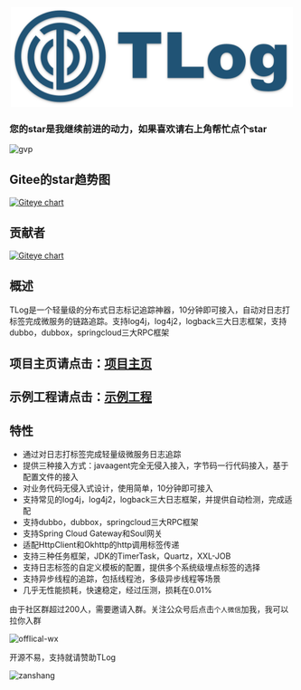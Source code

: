 <p align="center">
<a href="http://yomahub.com/tlog/">
    <img width="500" src="static/img/logo.png" alt="logo">
</a>
</p>

<h3>您的star是我继续前进的动力，如果喜欢请右上角帮忙点个star</h3>

![gvp](static/img/gvp.jpg)

## Gitee的star趋势图
[![Giteye chart](https://chart.giteye.net/gitee/dromara/TLog/UWFCA2XK.png)](https://giteye.net/chart/UWFCA2XK)

## 贡献者
[![Giteye chart](https://chart.giteye.net/gitee/dromara/TLog/UZA4EM66.png)](https://giteye.net/chart/UZA4EM66)

## 概述
TLog是一个轻量级的分布式日志标记追踪神器，10分钟即可接入，自动对日志打标签完成微服务的链路追踪。支持log4j，log4j2，logback三大日志框架，支持dubbo，dubbox，springcloud三大RPC框架

## 项目主页请点击：[项目主页](http://yomahub.com/tlog/)

## 示例工程请点击：[示例工程](https://gitee.com/bryan31/tlog-example)

## 特性
* 通过对日志打标签完成轻量级微服务日志追踪
* 提供三种接入方式：javaagent完全无侵入接入，字节码一行代码接入，基于配置文件的接入
* 对业务代码无侵入式设计，使用简单，10分钟即可接入
* 支持常见的log4j，log4j2，logback三大日志框架，并提供自动检测，完成适配
* 支持dubbo，dubbox，springcloud三大RPC框架
* 支持Spring Cloud Gateway和Soul网关
* 适配HttpClient和Okhttp的http调用标签传递
* 支持三种任务框架，JDK的TimerTask，Quartz，XXL-JOB
* 支持日志标签的自定义模板的配置，提供多个系统级埋点标签的选择
* 支持异步线程的追踪，包括线程池，多级异步线程等场景
* 几乎无性能损耗，快速稳定，经过压测，损耗在0.01%

由于社区群超过200人，需要邀请入群。关注公众号后点击`个人微信`加我，我可以拉你入群

![offIical-wx](static/img/offical-wx.jpg)

开源不易，支持就请赞助TLog

<img src="static/img/zanshang.jpeg" alt="zanshang" width="258" />